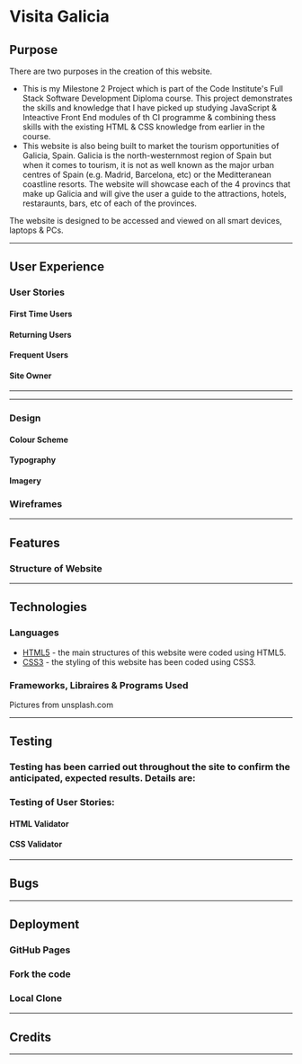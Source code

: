 # Visita Galicia
## Purpose
There are two purposes in the creation of this website.
* This is my Milestone 2 Project which is part of the Code Institute's Full Stack Software Development Diploma course. 
This project demonstrates the skills and knowledge that I have picked up studying JavaScript & Inteactive Front End modules of th CI programme & combining thess skills with the existing HTML & CSS knowledge from earlier in the course.
* This website is also being built to market the tourism opportunities of Galicia, Spain. Galicia is the north-westernmost region of Spain but when it comes to tourism, it is not as well known as the major urban centres of Spain (e.g. Madrid, Barcelona, etc) or the Meditteranean coastline resorts.
The website will showcase each of the 4 provincs that make up Galicia and will give the user a guide to the attractions, hotels, restaraunts, bars, etc of each of the provinces.

The website is designed to be accessed and viewed on all smart devices, laptops & PCs.

***

## User Experience
### User Stories
#### First Time Users

#### Returning Users

#### Frequent Users

#### Site Owner

***

***
### Design 
#### Colour Scheme

#### Typography

#### Imagery

### Wireframes

***

## Features

### Structure of Website


***

## Technologies

### Languages

* [HTML5](https://en.wikipedia.org/wiki/HTML5) - the main structures of this website were coded using HTML5.
* [CSS3](https://en.wikipedia.org/wiki/CSS#CSS_3) - the styling of this website has been coded using CSS3.

### Frameworks, Libraires & Programs Used

Pictures from unsplash.com

***

## Testing
### Testing has been carried out throughout the site to confirm the anticipated, expected results. Details are:

### Testing of User Stories:

#### HTML Validator

#### CSS Validator

***

## Bugs


***

## Deployment
### GitHub Pages


### Fork the code



### Local Clone


***

## Credits


***
